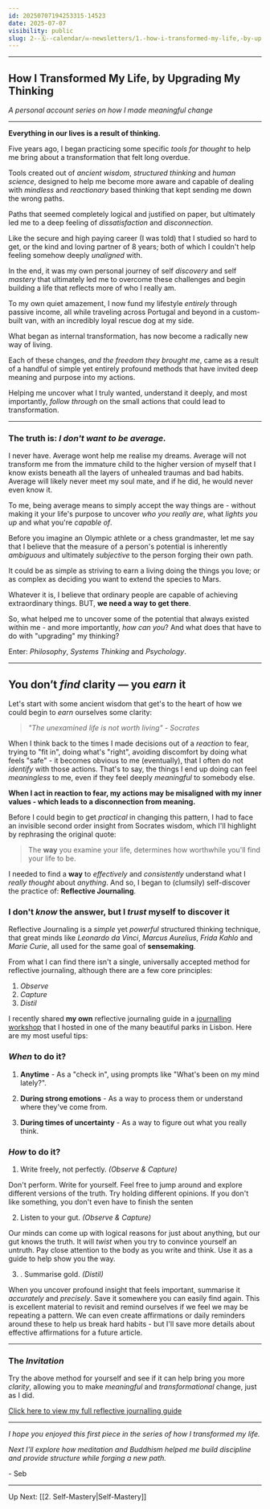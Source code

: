 ```yaml
---
id: 20250707194253315-14523
date: 2025-07-07
visibility: public
slug: 2--🗓️--calendar/✉️-newsletters/1.-how-i-transformed-my-life,-by-upgrading-my-thinking
---
```

---
## How I Transformed My Life, by Upgrading My Thinking
*A personal account series on how I made meaningful change*

---

**Everything in our lives is a result of thinking.**

Five years ago, I began practicing some specific *tools for thought* to help me bring about a transformation that felt long overdue.

Tools created out of *ancient wisdom*, *structured thinking* and *human science*, designed to help me become more aware and capable of dealing with *mindless* and *reactionary* based thinking that kept sending me down the wrong paths.

Paths that seemed completely logical and justified on paper, but ultimately led me to a deep feeling of *dissatisfaction* and *disconnection*.

Like the secure and high paying career (I was told) that I studied so hard to get, or the kind and loving partner of 8 years; both of which I couldn't help feeling somehow deeply *unaligned* with.

In the end, it was my own personal journey of self *discovery* and self *mastery* that ultimately led me to overcome these challenges and begin building a life that reflects more of who I really am. 

To my own quiet amazement, I now fund my lifestyle *entirely* through passive income, all while traveling across Portugal and beyond in a custom-built van, with an incredibly loyal rescue dog at my side.

What began as internal transformation, has now become a radically new way of living.

Each of these changes, *and the freedom they brought me*, came as a result of a handful of simple yet entirely profound methods that have invited deep meaning and purpose into my actions.

Helping me uncover what I truly wanted, understand it deeply, and most importantly, *follow through* on the small actions that could lead to transformation.


---

### The truth is: *I don't want to be average.*

I never have. Average wont help me realise my dreams. Average will not transform me from the immature child to the higher version of myself that I know exists beneath all the layers of unhealed traumas and bad habits. Average will likely never meet my soul mate, and if he did, he would never even know it.

To me, being average means to simply accept the way things are - without making it your life's purpose to uncover *who you really are*, what *lights you up* and what you're *capable of*.

Before you imagine an Olympic athlete or a chess grandmaster, let me say that I believe that the measure of a person's potential is inherently *ambiguous* and ultimately *subjective* to the person forging their own path.

It could be as simple as striving to earn a living doing the things you love; or as complex as deciding you want to extend the species to Mars.

Whatever it is, I believe that ordinary people are capable of achieving extraordinary things. BUT, **we need a way to get there**.

So, what helped me to uncover some of the potential that always existed within me - and more importantly, *how can you*? And what does that have to do with "upgrading" my thinking?

Enter: *Philosophy*, *Systems Thinking* and *Psychology*.

---

## You don’t *find* clarity — you *earn* it

Let's start with some ancient wisdom that get's to the heart of how we could begin to *earn* ourselves some clarity:

>*"The unexamined life is not worth living" - Socrates*

When I think back to the times I made decisions out of a *reaction* to fear, trying to "fit in", doing what's "right", avoiding discomfort by doing what feels "safe" - it becomes obvious to me (eventually), that I often do not *identify* with those actions. That's to say, the things I end up doing can feel *meaningless* to me, even if they feel deeply *meaningful* to somebody else.

**When I act in reaction to fear, my actions may be misaligned with my inner values - which leads to a disconnection from meaning.**

Before I could begin to get *practical* in changing this pattern, I had to face an invisible second order insight from Socrates wisdom, which I'll highlight by rephrasing the original quote:

>The **way** you examine your life, determines how worthwhile you'll find your life to be.

I needed to find a **way** to *effectively* and *consistently* understand what I *really thought* about *anything*. And so, I began to (clumsily) self-discover the practice of: **Reflective Journaling**.

### I don't *know* the answer, but I *trust* myself to discover it

Reflective Journaling is a *simple* yet *powerful* structured thinking technique, that great minds like *Leonardo da Vinci*, *Marcus Aurelius*, *Frida Kahlo* and *Marie Curie*, all used for the same goal of **sensemaking**.

From what I can find there isn't a single, universally accepted method for reflective journaling, although there are a few core principles:

1. *Observe*
2. *Capture*
3. *Distil*

I recently shared **my own** reflective journaling guide in a [journalling workshop](https://www.meetup.com/the-new-age-leadership-circle-lisbon/events/307914640/ "journalling workshop") that I hosted in one of the many beautiful parks in Lisbon. Here are my most useful tips:

### *When* to do it?

1. **Anytime** - As a "check in", using prompts like "What's been on my mind lately?".

2. **During strong emotions** - As a way to process them or understand where they've come from.

3. **During times of uncertainty** - As a way to figure out what you really think.

### *How* to do it?

1. Write freely, not perfectly. *(Observe & Capture)*

Don't perform. Write for yourself. Feel free to jump around and explore different versions of the truth. Try holding different opinions. If you don't like something, you don't even have to finish the senten

2. Listen to your gut. *(Observe & Capture)*

Our minds can come up with logical reasons for just about anything, but our gut knows the truth. It will *twist* when you try to convince yourself an untruth. Pay close attention to the body as you write and think. Use it as a guide to help show you the way.


3. . Summarise gold. *(Distil)*

When you uncover profound insight that feels important, summarise it *accurately* and *precisely*. Save it somewhere you can easily find again. This is excellent material to revisit and remind ourselves if we feel we may be repeating a pattern. We can even create affirmations or daily reminders around these to help us break hard habits - but I'll save more details about effective affirmations for a future article.

---
### The *Invitation*

Try the above method for yourself and see if it can help bring you more *clarity*, allowing you to make *meaningful* and *transformational* change, just as I did.

[Click here to view my full reflective journalling guide](/3--⚡--efforts/sleeping/workshops/journalling-workshop/journalling-meetup-resources)


---

*I hope you enjoyed this first piece in the series of how I transformed my life.*

*Next I'll explore how meditation and Buddhism helped me build discipline and provide structure while forging a new path.*

\- Seb

---

Up Next: [[2. Self-Mastery|Self-Mastery]]
